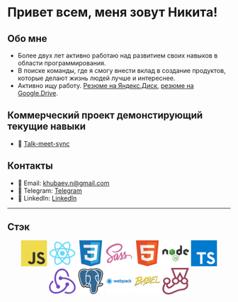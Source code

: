 # Привет всем, меня зовут Никита!

## Обо мне
- Более двух лет активно работаю над развитием своих навыков в области программирования.
- В поиске команды, где я смогу внести вклад в создание продуктов, которые делают жизнь людей лучше и интереснее.
- Активно ищу работу. [Резюме на Яндекс.Диск](https://disk.yandex.ru/i/M3ShonnH5e7LOA), [резюме на Google.Drive](https://drive.google.com/file/d/1VZgCRwF5QFsHvgmx0s1omB1JrA_uARAT/view?usp=drive_link).

## Коммерческий проект демонстирующий текущие навыки
- 📆 [Talk-meet-sync](https://github.com/Moscow89er/talk-meet-sync)

## Контакты
- 📧 Email: [khubaev.n@gmail.com](mailto:khubaev.n@gmail.com)
- 💬 Telegram: [Telegram](https://t.me/Nikita_Khubaev)
- 💼 LinkedIn: [LinkedIn](https://www.linkedin.com/in/nikita-khubaev)

---
## Стэк
<p align="center">
  <img src="https://github.com/devicons/devicon/blob/master/icons/javascript/javascript-original.svg" alt="JavaScript" width="60" />
  <img src="https://github.com/devicons/devicon/blob/master/icons/react/react-original.svg" alt="React" width="60" />
  <img src="https://github.com/devicons/devicon/blob/master/icons/css3/css3-original.svg" alt="CSS3" width="60" />
  <img src="https://github.com/devicons/devicon/blob/master/icons/sass/sass-original.svg" alt="Sass" width="60" />
  <img src="https://github.com/devicons/devicon/blob/master/icons/html5/html5-original.svg" alt="HTML5" width="60" />
  <img src="https://github.com/devicons/devicon/blob/master/icons/nodejs/nodejs-original-wordmark.svg" alt="Node.js" width="60" />
  <img src="https://github.com/devicons/devicon/blob/master/icons/typescript/typescript-original.svg" alt="TypeScript" width="60" />
  <img src="https://github.com/devicons/devicon/blob/master/icons/redux/redux-original.svg" alt="Redux" width="60" />
  <img src="https://github.com/devicons/devicon/blob/master/icons/postgresql/postgresql-original.svg" alt="PostgreSQL" width="60" />
  <img src="https://github.com/devicons/devicon/blob/master/icons/webpack/webpack-original-wordmark.svg" alt="Webpack" width="60" />
  <img src="https://github.com/devicons/devicon/blob/master/icons/babel/babel-original.svg" alt="Babel" width="60" />
  <img src="https://github.com/devicons/devicon/blob/master/icons/jest/jest-plain.svg" alt="Jest" width="60" />
</p>
